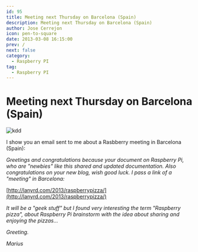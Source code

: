 ```yaml
---
id: 95
title: Meeting next Thursday on Barcelona (Spain)
description: Meeting next Thursday on Barcelona (Spain)
author: Jose Cerrejon
icon: pen-to-square
date: 2013-03-08 16:15:00
prev: /
next: false
category:
  - Raspberry PI
tag:
  - Raspberry PI
---
```


# Meeting next Thursday on Barcelona (Spain)

![kdd](/images/kddbcn.jpg)

I show you an email sent to me about a Rasbberry meeting in Barcelona (Spain):

*Greetings and congratulations because your document on Raspberry Pi, who are "newbies" like this shared and updated documentation. Also congratulations on your new blog, wish good luck. I pass a link of a "meeting" in Barcelona:*

[http://lanyrd.com/2013/raspberrypizza/](http://lanyrd.com/2013/raspberrypizza/)

*It will be a "geek stuff" but I found very interesting the term "Raspberry pizza", about Raspberry Pi brainstorm with the idea about sharing and enjoying the pizzas...*

*Greeting.*

*Marius*